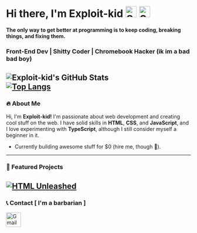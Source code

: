 # Hi there, I'm Exploit-kid  <img src="https://cdn3.emoji.gg/emojis/1855-shocked.png" alt="Shocked Emoji" width="30"> <img src="https://i.imghippo.com/files/rJl7263gK.png" alt="Shocked Emoji" width="30"> 
**The only way to get better at programming is to keep coding, breaking things, and fixing them.**

### Front-End Dev | Shitty Coder | Chromebook Hacker (ik im a bad bad boy)

![Exploit-kid's GitHub Stats](https://github-readme-stats.vercel.app/api?username=exploit-kid&show_icons=true&theme=radical&icon_color=ff6347&title_color=ff4500)  
[![Top Langs](https://github-readme-stats.vercel.app/api/top-langs/?username=exploit-kid&layout=compact&theme=radical&langs_count=6&card_width=300&cache_seconds=55)
](https://github-readme-stats.vercel.app/api/top-langs/?username=exploit-kid&layout=compact&theme=radical&langs_count=6&card_width=300&cache_seconds=1&t=1691234567890
)
---

### 🔥 About Me  
Hi, I'm **Exploit-kid!** I'm passionate about web development and creating cool stuff on the web. I have solid skills in **HTML**, **CSS**, and **JavaScript**, and I love experimenting with **TypeScript**, although I still consider myself a beginner in it.  
- Currently building awesome stuff for $0 (hire me, though 👀).

---

### 🚀 Featured Projects  
[![HTML Unleashed](https://github-readme-stats.vercel.app/api/pin/?username=exploit-kid&repo=HTML-unleashed&theme=radical&icon_color=8a2be2)](https://github.com/exploit-kid/HTML-unleashed)
---
### 📞 Contact [ I'm a barbarian ]

<a href="mailto:exploitkid@proton.me">
  <img src="https://static.vecteezy.com/system/resources/previews/016/716/465/non_2x/gmail-icon-free-png.png" alt="Gmail Icon" width="40" height="40" />
</a>

